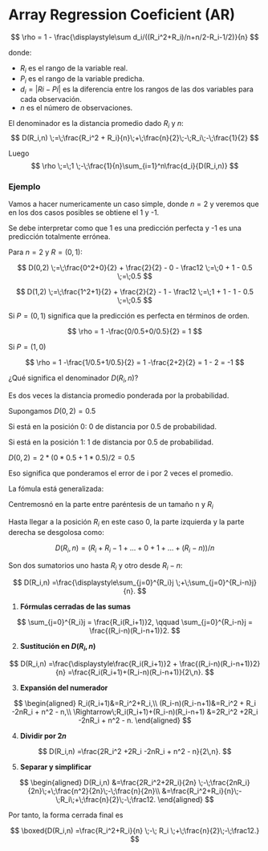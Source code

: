 # Array Regression Coeficient (AR)

$$
\rho = 1 - \frac{\displaystyle\sum d_i/((R_i^2+R_i)/n+n/2-R_i-1/2)}{n}
$$

donde:
- $R_i$ es el rango de la variable real.
- $P_i$ es el rango de la variable predicha.
- $d_i=|Ri-Pi|$ es la diferencia entre los rangos de las dos variables para cada observación.
- $n$ es el número de observaciones.


El denominador es la distancia promedio dado $R_i$ y $n$: 
$$
D(R_i,n) \;=\;\frac{R_i^2 + R_i}{n}\;+\;\frac{n}{2}\;-\;R_i\;-\;\frac{1}{2}
$$

Luego
$$
\rho \;=\;1 \;-\;\frac{1}{n}\sum_{i=1}^n\frac{d_i}{D(R_i,n)}
$$

### Ejemplo
Vamos a hacer numericamente un caso simple, donde $n=2$ y veremos que en los dos casos posibles se obtiene el 1 y -1.

Se debe interpretar como que 1 es una predicción perfecta y -1 es una predicción totalmente errónea.

Para $n=2$ y $R=(0,1)$:

$$
D(0,2) \;=\;\frac{0^2+0}{2} + \frac{2}{2} - 0 - \frac12
\;=\;0 + 1 - 0.5
\;=\;0.5
$$

$$
D(1,2) \;=\;\frac{1^2+1}{2} + \frac{2}{2} - 1 - \frac12
\;=\;1 + 1 - 1 - 0.5
\;=\;0.5
$$


Si $P=(0,1)$ significa que la predicción es perfecta en términos de orden.

$$
\rho = 1 -\frac{0/0.5+0/0.5}{2} = 1
$$


Si $P=(1,0)$

$$
\rho = 1 -\frac{1/0.5+1/0.5}{2} = 1 -\frac{2+2}{2} = 1 - 2 = -1
$$

¿Qué significa el denominador $D(R_i,n)$?

Es dos veces la distancia promedio ponderada por la probabilidad.
 
Supongamos $D(0,2)=0.5$

Si está en la posición 0: 0 de distancia por 0.5 de probabilidad.

Si está en la posición 1: 1 de distancia por 0.5 de probabilidad.

$D(0,2)= 2 * (0*0.5 + 1*0.5)/2 = 0.5$

Eso significa que ponderamos el error de i por 2 veces el promedio. 

La fómula está generalizada:

Centremosnó en la parte entre paréntesis de un tamaño n y $R_i$ 

Hasta llegar a la posición $R_i$ en este caso 0, la parte izquierda y la parte derecha se desgolosa como:

$$
D(R_i,n)=(R_i+R_i-1+...+0+1+...+(R_i-n))/n
$$

Son dos sumatorios uno hasta $R_i$ y otro desde $R_i-n$:

$$
D(R_i,n)
=\frac{\displaystyle\sum_{j=0}^{R_i}j \;+\;\sum_{j=0}^{R_i-n}j}{n}.
$$

1. **Fórmulas cerradas de las sumas**

$$
\sum_{j=0}^{R_i}j = \frac{R_i(R_i+1)}2,
\qquad
\sum_{j=0}^{R_i-n}j = \frac{(R_i-n)(R_i-n+1)}2.
$$

2. **Sustitución en $D(R_i,n)$**

$$
D(R_i,n)
=\frac{\displaystyle\frac{R_i(R_i+1)}2 + \frac{(R_i-n)(R_i-n+1)}2}{n}
=\frac{R_i(R_i+1)+(R_i-n)(R_i-n+1)}{2\,n}.
$$

3. **Expansión del numerador**

$$
\begin{aligned}
R_i(R_i+1)&=R_i^2+R_i,\\
(R_i-n)(R_i-n+1)&=R_i^2 + R_i -2nR_i + n^2 - n,\\
\Rightarrow\;R_i(R_i+1)+(R_i-n)(R_i-n+1)
&=2R_i^2 +2R_i -2nR_i + n^2 - n.
\end{aligned}
$$

4. **Dividir por $2n$**

$$
D(R_i,n)
=\frac{2R_i^2 +2R_i -2nR_i + n^2 - n}{2\,n}.
$$

5. **Separar y simplificar**

$$
\begin{aligned}
D(R_i,n)
&=\frac{2R_i^2+2R_i}{2n} \;-\;\frac{2nR_i}{2n}\;+\;\frac{n^2}{2n}\;-\;\frac{n}{2n}\\
&=\frac{R_i^2+R_i}{n}\;-\;R_i\;+\;\frac{n}{2}\;-\;\frac12.
\end{aligned}
$$

Por tanto, la forma cerrada final es

$$
\boxed{D(R_i,n)
=\frac{R_i^2+R_i}{n} \;-\; R_i \;+\;\frac{n}{2}\;-\;\frac12.}
$$

